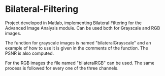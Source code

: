 Bilateral-Filtering 
===================

Project developed in Matlab, implementing Bilateral Filtering for the Advanced Image Analysis module.
Can be used both for Grayscale and RGB images.

The function for grayscale images is named "bilateralGrayscale" and an example of how to use it is given in the comments of the function. The PSNR is also computed.

For the RGB images the file named "bilateralRGB" can be used. The same process is followed for every one of the three channels.



